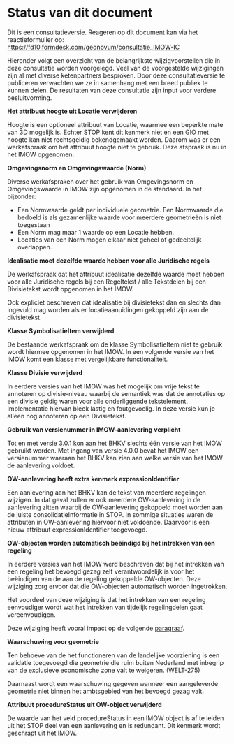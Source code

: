 # Status van dit document

Dit is een consultatieversie. Reageren op dit document kan via het reactieformulier op: <https://fd10.formdesk.com/geonovum/consultatie_IMOW-IC>

Hieronder volgt een overzicht van de belangrijkste wijzigvoorstellen die in deze
consultatie worden voorgelegd. Veel van de voorgestelde wijzigingen zijn al met
diverse ketenpartners besproken. Door deze consultatieversie te publiceren
verwachten we ze in samenhang met een breed publiek te kunnen delen. De
resultaten van deze consultatie zijn input voor verdere besluitvorming.

**Het attribuut hoogte uit Locatie verwijderen**

Hoogte is een optioneel attribuut van Locatie, waarmee een beperkte mate van 3D mogelijk is. Echter STOP kent dit kenmerk niet en een GIO met hoogte kan niet rechtsgeldig bekendgemaakt worden. Daarom was er een werkafspraak om het attribuut hoogte niet te gebruik. Deze afspraak is nu in het IMOW opgenomen.
 
**Omgevingsnorm en Omgevingswaarde (Norm)**

Diverse werkafspraken over het gebruik van Omgevingsnorm en Omgevingswaarde in IMOW zijn opgenomen in de standaard. In het bijzonder:

- Een Normwaarde geldt per individuele geometrie. Een Normwaarde die bedoeld
  is als gezamenlijke waarde voor meerdere geometrieën is niet toegestaan
- Een Norm mag maar 1 waarde op een Locatie hebben.
- Locaties van een Norm mogen elkaar niet geheel of gedeeltelijk overlappen.

**Idealisatie moet dezelfde waarde hebben voor alle Juridische regels**

De werkafspraak dat het attribuut idealisatie dezelfde waarde moet hebben voor
alle Juridische regels bij een Regeltekst / alle Tekstdelen bij een Divisietekst
wordt opgenomen in het IMOW.

Ook expliciet beschreven dat idealisatie bij divisietekst dan en slechts dan ingevuld mag worden als er locatieaanuidingen gekoppeld zijn aan de divisietekst.

**Klasse SymbolisatieItem verwijderd**

De bestaande werkafspraak om de klasse SymbolisatieItem niet te gebruik wordt
hiermee opgenomen in het IMOW. In een volgende versie van het IMOW komt een
klasse met vergelijkbare functionaliteit.

**Klasse Divisie verwijderd**

In eerdere versies van het IMOW was het mogelijk om vrije tekst te annoteren op
divisie-niveau waarbij de semantiek was dat de annotaties op een divisie geldig
waren voor alle onderliggende tekstelement. Implementatie hiervan bleek lastig
en foutgevoelig. In deze versie kun je alleen nog annoteren op een Divisietekst.

**Gebruik van versienummer in IMOW-aanlevering verplicht**

Tot en met versie 3.0.1 kon aan het BHKV slechts één versie van het
IMOW gebruikt worden. Met ingang van versie 4.0.0 bevat het IMOW een versienummer
waaraan het BHKV kan zien aan welke versie van het IMOW de aanlevering
voldoet.

**OW-aanlevering heeft extra kenmerk expressionIdentifier**

Een aanlevering aan het BHKV kan de tekst van meerdere regelingen wijzigen.
In dat geval zullen er ook meerdere OW-aanlevering in de aanlevering zitten
waarbij de OW-aanlevering gekoppeld moet worden aan de
juiste consolidatieInformatie in STOP. In sommige situaties waren de
attributen in OW-aanlevering hiervoor niet voldoende. Daarvoor is een nieuw
attribuut expressionIdentifier toegevoegd.

**OW-objecten worden automatisch beëindigd bij het intrekken van een regeling**

In eerdere versies van het IMOW werd beschreven dat bij het intrekken van een
regeling het bevoegd gezag zelf verantwoordelijk is voor het beëindigen van de
aan de regeling gekoppelde OW-objecten. Deze wijziging zorg ervoor dat die
OW-objecten automatisch worden ingetrokken.

Het voordeel van deze wijziging is dat het intrekken van een regeling
eenvoudiger wordt wat het intrekken van tijdelijk regelingdelen gaat
vereenvoudigen.

Deze wijziging heeft vooral impact op de volgende [paragraaf](#H05-IntrekkenRegeling).

**Waarschuwing voor geometrie**

Ten behoeve van de het functioneren van de landelijke voorziening is een validatie
toegevoegd die geometrie die ruim buiten Nederland met inbegrip van de exclusieve
economische zone valt te weigeren. (WELT-275)

Daarnaast wordt een waarschuwing gegeven wanneer een aangeleverde geometrie niet 
binnen het ambtsgebied van het bevoegd gezag valt.

**Attribuut procedureStatus uit OW-object verwijderd**

De waarde van het veld procedureStatus in een IMOW object is af te leiden uit
het STOP deel van een aanlevering en is redundant. Dit kenmerk wordt geschrapt
uit het IMOW.








